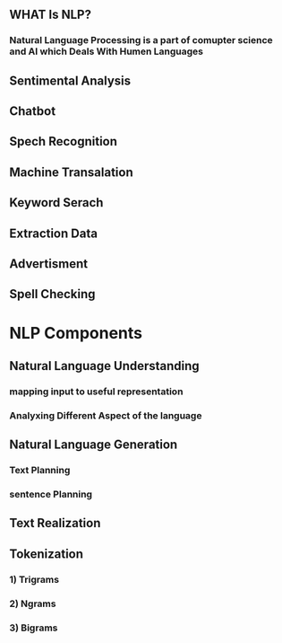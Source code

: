 ## WHAT Is NLP?

### Natural Language Processing is a part of comupter science and AI which Deals With Humen Languages

## Sentimental Analysis

## Chatbot
## Spech Recognition
## Machine Transalation
## Keyword Serach
## Extraction Data
## Advertisment
## Spell Checking


# NLP Components

## Natural Language Understanding
### mapping input to useful representation
### Analyxing Different Aspect of the language

## Natural Language Generation
### Text Planning
### sentence Planning
## Text Realization


## Tokenization
### 1) Trigrams
### 2) Ngrams
### 3) Bigrams